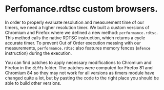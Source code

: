 # Perfomance.rdtsc custom browsers.

In order to properly evaluate resolution and measurement time of our timers, we need a higher resolution timer.
We built a custom versions of Chromium and Firefox where we defined a new method: `performance.rdtsc`.
This method calls the native RDTSC instruction, which returns a cycle accurate timer.
To prevent Out of Order execution messing with our measurements, `performance.rdtsc` also features memory fences (`mfence` instruction) during the execution.

You can find patches to apply necessary modifications to Chromium and Firefox in the `diffs` folder. The patches were computed for Firefox 81 and Chromium 84 so they may not work for all versions as timers module have changed quite a lot, but by pasting the code to the right place you should be able to build other versions.
